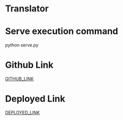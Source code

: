 # Translator

# Serve execution command

python serve.py

# Github Link

[GITHUB_LINK](https://github.com/rupali-12/Ex_24_LLM_Application)

# Deployed Link

[DEPLOYED_LINK](https://ex24llmapplication-k8az6hqp9pf8gtopa6vbm4.streamlit.app/)
